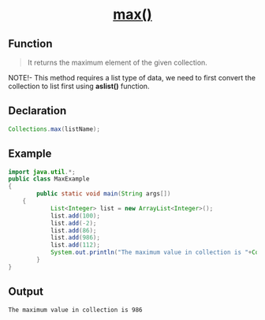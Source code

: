 <h1 align="center"><a href="#">max() </a></h1>


## Function

>It returns the maximum element of the given collection.


NOTE!- This method requires a list type of data, we need to first convert the collection to list first using <b>aslist()</b> function.

## Declaration

```java
Collections.max(listName);
```

## Example

```java
import java.util.*;  
public class MaxExample 
{  
    	public static void main(String args[])
	{         
        	List<Integer> list = new ArrayList<Integer>();  
        	list.add(100);  
        	list.add(-2);  
        	list.add(86);  
        	list.add(986);  
        	list.add(112);    
        	System.out.println("The maximum value in collection is "+Collections.max(list));  
    	}  
}  
```

## Output

```
The maximum value in collection is 986
```
